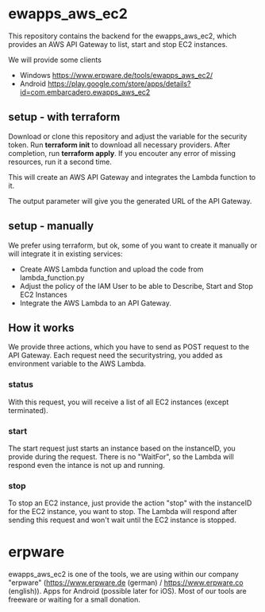 # ewapps_aws_ec2

This repository contains the backend for the ewapps_aws_ec2, which provides an AWS API Gateway to list, start and stop EC2 instances.

We will provide some clients

* Windows https://www.erpware.de/tools/ewapps_aws_ec2/
* Android https://play.google.com/store/apps/details?id=com.embarcadero.ewapps_aws_ec2

## setup - with terraform

Download or clone this repository and adjust the variable for the security token.
Run **terraform init** to download all necessary providers. After completion, run **terraform apply**. If you encouter any error of missing resources, run it a second time.

This will create an AWS API Gateway and integrates the Lambda function to it.

The output parameter will give you the generated URL of the API Gateway.

## setup - manually

We prefer using terraform, but ok, some of you want to create it manually or will integrate it in existing services:

* Create AWS Lambda function and upload the code from lambda_function.py
* Adjust the policy of the IAM User to be able to Describe, Start and Stop EC2 Instances
* Integrate the AWS Lambda to an API Gateway. 

## How it works

We provide three actions, which you have to send as POST request to the API Gateway. Each request need the securitystring, you added as environment variable to the AWS Lambda.

### status
With this request, you will receive a list of all EC2 instances (except terminated).

### start
The start request just starts an instance based on the instanceID, you provide during the request. There is no "WaitFor", so the Lambda will respond even the intance is not up and running.

### stop
To stop an EC2 instance, just provide the action "stop" with the instanceID for the EC2 instance, you want to stop. The Lambda will respond after sending this request and won't wait until the EC2 instance is stopped.

# erpware

ewapps_aws_ec2 is one of the tools, we are using within our company "erpware" (https://www.erpware.de (german) / https://www.erpware.co (english)). Apps for Android (possible later for iOS). Most of our tools are freeware or waiting for a small donation.
